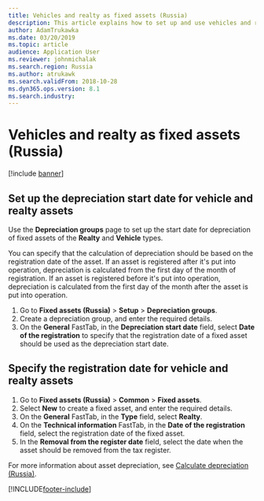 ```yaml
---
title: Vehicles and realty as fixed assets (Russia)
description: This article explains how to set up and use vehicles and realty as fixed assets for Russia.
author: AdamTrukawka
ms.date: 03/20/2019
ms.topic: article
audience: Application User
ms.reviewer: johnmichalak
ms.search.region: Russia
ms.author: atrukawk
ms.search.validFrom: 2018-10-28
ms.dyn365.ops.version: 8.1
ms.search.industry: 
---
```


# Vehicles and realty as fixed assets (Russia)

[!include [banner](../../includes/banner.md)]

## Set up the depreciation start date for vehicle and realty assets

Use the **Depreciation groups** page to set up the start date for depreciation of fixed assets of the **Realty** and **Vehicle** types.

You can specify that the calculation of depreciation should be based on the registration date of the asset. If an asset is registered after it's put into operation, depreciation is calculated from the first day of the month of registration. If an asset is registered before it's put into operation, depreciation is calculated from the first day of the month after the asset is put into operation.

1. Go to **Fixed assets (Russia)** \> **Setup** \> **Depreciation groups**.
2. Create a depreciation group, and enter the required details.
3. On the **General** FastTab, in the **Depreciation start date** field, select **Date of the registration** to specify that the registration date of a fixed asset should be used as the depreciation start date.

## Specify the registration date for vehicle and realty assets

1. Go to **Fixed assets (Russia)** \> **Common** \> **Fixed assets**.
2. Select **New** to create a fixed asset, and enter the required details.
3. On the **General** FastTab, in the **Type** field, select **Realty**.
4. On the **Technical information** FastTab, in the **Date of the registration** field, select the registration date of the fixed asset.
5. In the **Removal from the register date** field, select the date when the asset should be removed from the tax register.

For more information about asset depreciation, see [Calculate depreciation (Russia)](rus-depreciation-calculation.md).


[!INCLUDE[footer-include](../../../includes/footer-banner.md)]
